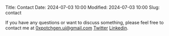 Title: Contact
Date: 2024-07-03 10:00
Modified: 2024-07-03 10:00
Slug: contact

If you have any questions or want to discuss something, please feel free to contact me at
[0xpotchgen.ui@gmail.com](mailto:0xpotchgen.ui@gmail.com)
[Twitter](https://twitter.com/sxbugbag)
[Linkedin](https://np.linkedin.com/id/hanumaditya).


